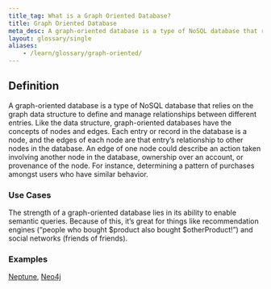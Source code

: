 ```yaml
---
title_tag: What is a Graph Oriented Database?
title: Graph Oriented Database
meta_desc: A graph-oriented database is a type of NoSQL database that relies on the graph data structure to define and manage relationships between different entries.
layout: glossary/single
aliases:
    - /learn/glossary/graph-oriented/
---
```


## Definition

A graph-oriented database is a type of NoSQL database that relies on the graph data structure to define and manage relationships between different entries. Like the data structure, graph-oriented databases have the concepts of nodes and edges. Each entry or record in the database is a node, and the edges of each node are that entry’s relationship to other nodes in the database. An edge of one node could describe an action taken involving another node in the database, ownership over an account, or provenance of the node. For instance, determining a pattern of purchases amongst users who have similar behavior.

### Use Cases

The strength of a graph-oriented database lies in its ability to enable semantic queries. Because of this, it’s great for things like recommendation engines (“people who bought $product also bought $otherProduct!”) and social networks (friends of friends).

### Examples

[Neptune](https://aws.amazon.com/neptune/), [Neo4j](https://neo4j.com/)
